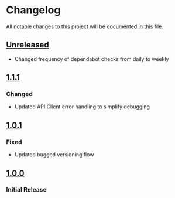 # Changelog

All notable changes to this project will be documented in this file.

## [Unreleased]

- Changed frequency of dependabot checks from daily to weekly

## [1.1.1]

### Changed

- Updated API Client error handling to simplify debugging

## [1.0.1]

### Fixed

- Updated bugged versioning flow

## [1.0.0]

### Initial Release

[Unreleased]: https://github.com/joeyagreco/sleeper/compare/v1.0.2...HEAD

[1.1.1]: https://github.com/joeyagreco/sleeper/compare/v1.0.1...v1.1.1

[1.0.1]: https://github.com/joeyagreco/sleeper/compare/v1.0.0...v1.0.1

[1.0.0]: https://github.com/joeyagreco/sleeper/releases/tag/v1.0.0
